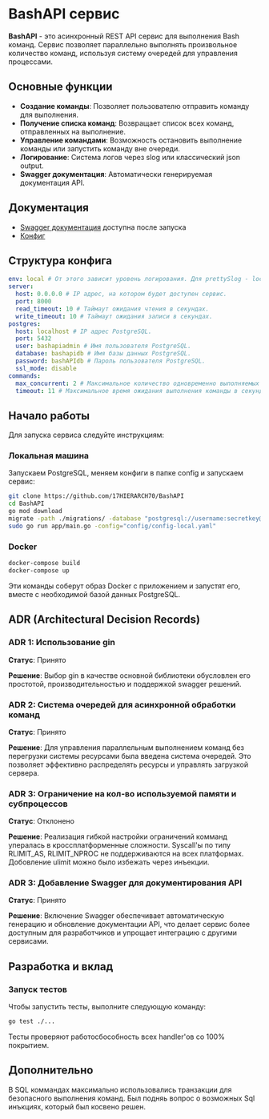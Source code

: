 # BashAPI сервис

**BashAPI** - это асинхронный REST API сервис для выполнения Bash команд. Сервис позволяет параллельно выполнять произвольное количество команд, используя систему очередей для управления процессами.

## Основные функции

- **Создание команды**: Позволяет пользователю отправить команду для выполнения.
- **Получение списка команд**: Возвращает список всех команд, отправленных на выполнение.
- **Управление командами**: Возможность остановить выполнение команды или запустить команду вне очереди.
- **Логирование**: Система логов через slog или классический json output.
- **Swagger документация**: Автоматически генерируемая документация API.

## Документация

- [Swagger документация](https://localhost:8000/api/swagger/index.html) доступна после запуска
- [Конфиг](https://github.com/17HIERARCH70/BashAPI/config/config-local.yaml)

## Структура конфига
```yaml
env: local # От этого зависит уровень логирования. Для prettySlog - local. 
server:
  host: 0.0.0.0 # IP адрес, на котором будет доступен сервис.
  port: 8000  
  read_timeout: 10 # Таймаут ожидания чтения в секундах.
  write_timeout: 10 # Таймаут ожидания записи в секундах.
postgres:
  host: localhost # IP адрес PostgreSQL.
  port: 5432 
  user: bashapiadmin # Имя пользователя PostgreSQL.
  database: bashapidb # Имя базы данных PostgreSQL.
  password: bashAPIdb # Пароль пользователя PostgreSQL.
  ssl_mode: disable 
commands:
  max_concurrent: 2 # Максимальное количество одновременно выполняемых команд.
  timeout: 11 # Максимальное время ожидания выполнения команды в секундах.
```
## Начало работы
Для запуска сервиса следуйте инструкциям:
### Локальная машина

Запускаем PostgreSQL, меняем конфиги в папке config и запускаем сервис:
```bash
git clone https://github.com/17HIERARCH70/BashAPI
cd BashAPI
go mod download
migrate -path ./migrations/ -database "postgresql://username:secretkey@localhost:5432/database_name?sslmode=disable" -verbose up
sudo go run app/main.go -config="config/config-local.yaml"
```


### Docker

```bash
docker-compose build
docker-compose up
```

Эти команды соберут образ Docker с приложением и запустят его, вместе с необходимой базой данных PostgreSQL.

## ADR (Architectural Decision Records)

### ADR 1: Использование gin

**Статус**: Принято

**Решение**: Выбор gin в качестве основной библиотеки обусловлен его простотой, производительностью и поддержкой swagger решений. 

### ADR 2: Система очередей для асинхронной обработки команд

**Статус**: Принято

**Решение**: Для управления параллельным выполнением команд без перегрузки системы ресурсами была введена система очередей. Это позволяет эффективно распределять ресурсы и управлять загрузкой сервера.

### ADR 3: Ограничение на кол-во используемой памяти и субпроцессов

**Статус**: Отклонено 

**Решение**: Реализация гибкой настройки ограничений комманд упералась в кроссплатформенные сложности. Syscall'ы по типу RLIMIT_AS, RLIMIT_NPROC не поддерживаются на всех платформах. Добовление ulimit можно было избежать через инъекции. 

### ADR 3: Добавление Swagger для документирования API

**Статус**: Принято

**Решение**: Включение Swagger обеспечивает автоматическую генерацию и обновление документации API, что делает сервис более доступным для разработчиков и упрощает интеграцию с другими сервисами.

## Разработка и вклад

### Запуск тестов

Чтобы запустить тесты, выполните следующую команду:

```bash
go test ./...
```

Тесты проверяют работосбособность всех handler'ов со 100% покрытием. 

## Дополнительно 

В SQL коммандах максимально использовались транзакции для безопасного выполнения команд. Был подняь вопрос о возможных Sql инъкциях, который был косвено решен. 
